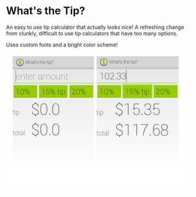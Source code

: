 What's the Tip?
===========
An easy to use tip calculator that actually looks nice! A refreshing change from clunkly, difficult to use tip calculators that have too many options. 

Uses custom fonts and a bright color scheme!

![Screenshots](/res/drawable/tip.jpg "Screenshots")
